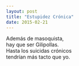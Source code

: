 ```yaml
---
layout: post
title: "Estupidez Crónica"
date: 2015-02-21
---
```


Además de masoquista,  
hay que ser Gilipollas.  
Hasta los suicidas crónicos  
tendrían más tacto que yo.